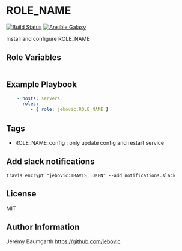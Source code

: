 ROLE_NAME
=========

[![Build Status](https://travis-ci.org/jebovic/ansible-ROLE_NAME.svg?branch=master)](https://travis-ci.org/jebovic/ansible-ROLE_NAME) [![Ansible Galaxy](https://img.shields.io/badge/galaxy-jebovic.ROLE_NAME-blue.svg?style=flat)](https://galaxy.ansible.com/jebovic/ROLE_NAME)

Install and configure ROLE_NAME

Role Variables
--------------

```yaml
```

Example Playbook
----------------

```yaml
    - hosts: servers
      roles:
         - { role: jebovic.ROLE_NAME }
```

Tags
----

* ROLE_NAME_config : only update config and restart service

Add slack notifications
-----------------------

```
travis encrypt "jebovic:TRAVIS_TOKEN" --add notifications.slack
```

License
-------

MIT

Author Information
------------------

Jérémy Baumgarth https://github.com/jebovic
